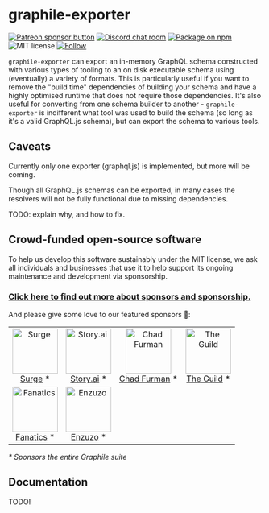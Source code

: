 # graphile-exporter

<span class="badge-patreon"><a href="https://patreon.com/benjie" title="Support Graphile development on Patreon"><img src="https://img.shields.io/badge/sponsor-via%20Patreon-orange.svg" alt="Patreon sponsor button" /></a></span>
[![Discord chat room](https://img.shields.io/discord/489127045289476126.svg)](http://discord.gg/graphile)
[![Package on npm](https://img.shields.io/npm/v/graphile-exporter.svg?style=flat)](https://www.npmjs.com/package/graphile-exporter)
![MIT license](https://img.shields.io/npm/l/graphile-exporter.svg)
[![Follow](https://img.shields.io/badge/twitter-@GraphileHQ-blue.svg)](https://twitter.com/GraphileHQ)

`graphile-exporter` can export an in-memory GraphQL schema constructed with
various types of tooling to an on disk executable schema using (eventually) a
variety of formats. This is particularly useful if you want to remove the "build
time" dependencies of building your schema and have a highly optimised runtime
that does not require those dependencies. It's also useful for converting from
one schema builder to another - `graphile-exporter` is indifferent what tool was
used to build the schema (so long as it's a valid GraphQL.js schema), but can
export the schema to various tools.

## Caveats

Currently only one exporter (graphql.js) is implemented, but more will be
coming.

Though all GraphQL.js schemas can be exported, in many cases the resolvers will
not be fully functional due to missing dependencies.

TODO: explain why, and how to fix.

<!-- SPONSORS_BEGIN -->

## Crowd-funded open-source software

To help us develop this software sustainably under the MIT license, we ask all
individuals and businesses that use it to help support its ongoing maintenance
and development via sponsorship.

### [Click here to find out more about sponsors and sponsorship.](https://www.graphile.org/sponsor/)

And please give some love to our featured sponsors 🤩:

<table><tr>
<td align="center"><a href="https://surge.io/"><img src="https://graphile.org/images/sponsors/surge.png" width="90" height="90" alt="Surge" /><br />Surge</a> *</td>
<td align="center"><a href="https://storyscript.com/?utm_source=postgraphile"><img src="https://graphile.org/images/sponsors/storyscript.png" width="90" height="90" alt="Story.ai" /><br />Story.ai</a> *</td>
<td align="center"><a href="http://chads.website"><img src="https://graphile.org/images/sponsors/chadf.png" width="90" height="90" alt="Chad Furman" /><br />Chad Furman</a> *</td>
<td align="center"><a href="https://www.the-guild.dev/"><img src="https://graphile.org/images/sponsors/theguild.png" width="90" height="90" alt="The Guild" /><br />The Guild</a> *</td>
</tr><tr>
<td align="center"><a href="https://www.fanatics.com/"><img src="https://graphile.org/images/sponsors/fanatics.png" width="90" height="90" alt="Fanatics" /><br />Fanatics</a> *</td>
<td align="center"><a href="https://www.enzuzo.com/"><img src="https://graphile.org/images/sponsors/enzuzo.png" width="90" height="90" alt="Enzuzo" /><br />Enzuzo</a> *</td>
</tr></table>

<em>\* Sponsors the entire Graphile suite</em>

<!-- SPONSORS_END -->

## Documentation

TODO!
